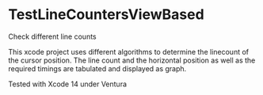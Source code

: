 # TestLineCountersViewBased
Check different line counts

This xcode project uses different algorithms to determine the linecount of the cursor position. The line count and the horizontal position as well as the required timings are tabulated and displayed as graph.

Tested with Xcode 14 under Ventura

